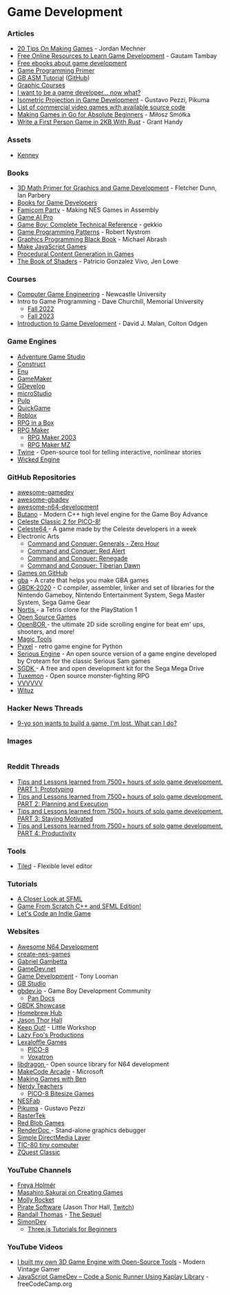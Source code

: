 # Game Development

### Articles

* [20 Tips On Making Games](https://www.jordanmechner.com/downloads/library/20tips.pdf) - Jordan Mechner
* [Free Online Resources to Learn Game Development](https://www.springboard.com/blog/free-online-courses-game-development-gamification/) - Gautam Tambay
* [Free ebooks about game development](https://gamedev.stackexchange.com/questions/355/free-ebooks-about-game-development)
* [Game Programming Primer](https://tl.net/forum/general/382368-game-programming-primer)
* [GB ASM Tutorial](https://gbdev.io/gb-asm-tutorial/) ([GitHub](https://github.com/gbdev/gb-asm-tutorial))
* [Graphic Courses](https://imsky.co/links/graphics-courses)
* [I want to be a game developer… now what?](https://gamefromscratch.com/i-want-to-be-a-game-developer-now-what/)
* [Isometric Projection in Game Development](https://pikuma.com/blog/isometric-projection-in-games) - Gustavo Pezzi, Pikuma
* [List of commercial video games with available source code](https://www.wikiwand.com/en/List_of_commercial_video_games_with_available_source_code)
* [Making Games in Go for Absolute Beginners](https://threedots.tech/post/making-games-in-go/) - Miłosz Smółka
* [Write a First Person Game in 2KB With Rust](https://grantshandy.github.io/posts/raycasting/) - Grant Handy

### Assets

* [Kenney](https://kenney.nl/)

### Books

* [3D Math Primer for Graphics and Game Development](https://gamemath.com/) - Fletcher Dunn, Ian Parbery
* [Books for Game Developers](https://mrelusive.com/books/books.html)
* [Famicom Party](https://famicom.party/book/) - Making NES Games in Assembly
* [Game AI Pro](https://www.gameaipro.com/)
* [Game Boy: Complete Technical Reference](https://gekkio.fi/files/gb-docs/gbctr.pdf) - gekkio
* [Game Programming Patterns](https://gameprogrammingpatterns.com/) - Robert Nystrom
* [Graphics Programming Black Book](https://github.com/jagregory/abrash-black-book) - Michael Abrash
* [Make JavaScript Games](https://makejsgames.com/)
* [Procedural Content Generation in Games](https://www.docdroid.net/zReQS98/output-pdf)
* [The Book of Shaders](https://thebookofshaders.com/) - Patricio Gonzalez Vivo, Jen Lowe

### Courses

* [Computer Game Engineering](https://research.ncl.ac.uk/game/mastersdegree/) - Newcastle University
* Intro to Game Programming - Dave Churchill, Memorial University
  * [Fall 2022](https://www.youtube.com/watch?v=S7lXSihz0ac\&list=PL_xRyXins848nDj2v-TJYahzvs-XW9sVV\&pp=iAQB)
  * [Fall 2023](https://www.youtube.com/watch?v=s99UDGdYIUE\&list=PL_xRyXins84_Jf-aCh7chj47HR4oZLPwK\&pp=iAQB)
* [Introduction to Game Development](https://cs50.harvard.edu/games/2018/) - David J. Malan, Colton Odgen

### Game Engines

* [Adventure Game Studio](https://www.adventuregamestudio.co.uk/)
* [Construct](https://www.construct.net/)
* [Enu](https://getenu.com/)
* [GameMaker](https://gamemaker.io/)
* [GDevelop](https://gdevelop.io/)
* [microStudio](https://microstudio.dev/)
* [Pulp](https://play.date/pulp/)
* [QuickGame](https://quickgameworld.com/)
* [Roblox](https://create.roblox.com/landing)
* [RPG in a Box](https://rpginabox.com/)
* [RPG Maker](https://www.rpgmakerweb.com/)
  * [RPG Maker 2003](https://www.rpgmakerweb.com/products/rpg-maker-2003)
  * [RPG Maker MZ](https://www.rpgmakerweb.com/products/rpg-maker-mz)
* [Twine](https://twinery.org/) - Open-source tool for telling interactive, nonlinear stories
* [Wicked Engine](https://wickedengine.net/)

### GitHub Repositories

* [awesome-gamedev](https://github.com/Calinou/awesome-gamedev)
* [awesome-gbadev](https://github.com/gbadev-org/awesome-gbadev)
* [awesome-n64-development](https://github.com/command-tab/awesome-n64-development)
* [Butano](https://github.com/GValiente/butano) - Modern C++ high level engine for the Game Boy Advance
* [Celeste Classic 2 for PICO-8!](https://github.com/ExOK/Celeste2)
* [Celeste64 ](https://github.com/ExOK/Celeste64)- A game made by the Celeste developers in a week
* Electronic Arts
  * [Command and Conquer: Generals - Zero Hour](https://github.com/electronicarts/CnC_Generals_Zero_Hour)
  * [Command and Conquer: Red Alert](https://github.com/electronicarts/CnC_Red_Alert)
  * [Command and Conquer: Renegade](https://github.com/electronicarts/CnC_Renegade)
  * [Command and Conquer: Tiberian Dawn](https://github.com/electronicarts/CnC_Tiberian_Dawn)
* [Games on GitHub](https://github.com/leereilly/games)
* [gba](https://github.com/rust-console/gba) - A crate that helps you make GBA games
* [GBDK-2020](https://github.com/gbdk-2020/gbdk-2020) - C compiler, assembler, linker and set of libraries for the Nintendo Gameboy, Nintendo Entertainment System, Sega Master System, Sega Game Gear
* [Nortis ](https://github.com/jbreckmckye/nortis)- a Tetris clone for the PlayStation 1
* [Open Source Games](https://github.com/bobeff/open-source-games)
* [OpenBOR ](https://github.com/DCurrent/openbor)- the ultimate 2D side scrolling engine for beat em' ups, shooters, and more!
* [Magic Tools](https://github.com/ellisonleao/magictools)
* [Pyxel](https://github.com/kitao/pyxel) - retro game engine for Python
* [Serious Engine](https://github.com/Croteam-official/Serious-Engine) - An open source version of a game engine developed by Croteam for the classic Serious Sam games
* [SGDK ](https://github.com/Stephane-D/SGDK)- A free and open development kit for the Sega Mega Drive
* [Tuxemon](https://github.com/Tuxemon/Tuxemon) - Open source monster-fighting RPG
* [VVVVVV](https://github.com/TerryCavanagh/VVVVVV)
* [Wituz](https://github.com/Wituz/wituz-youtube)

### Hacker News Threads

* [9-yo son wants to build a game, I'm lost. What can I do?](https://news.ycombinator.com/item?id=39035650)

### Images

<figure><img src="../../.gitbook/assets/A Study Path For Game Programmer.jpg" alt=""><figcaption></figcaption></figure>

### Reddit Threads

* [Tips and Lessons learned from 7500+ hours of solo game development. PART 1: Prototyping](https://www.reddit.com/r/gamedev/comments/426148/tips_and_lessons_learned_from_7500_hours_of_solo/)
* [Tips and Lessons learned from 7500+ hours of solo game development. PART 2: Planning and Execution](https://www.reddit.com/r/gamedev/comments/42fvfn/tips_and_lessons_learned_from_7500_hours_of_solo/)
* [Tips and Lessons learned from 7500+ hours of solo game development. PART 3: Staying Motivated](https://www.reddit.com/r/gamedev/comments/42rkkt/tips_and_lessons_learned_from_7500_hours_of_solo/)
* [Tips and Lessons learned from 7500+ hours of solo game development. PART 4: Productivity](https://www.reddit.com/r/gamedev/comments/433hqc/tips_and_lessons_learned_from_7500_hours_of_solo/)

### Tools

* [Tiled](https://www.mapeditor.org/) - Flexible level editor

### Tutorials

* [A Closer Look at SFML](https://gamefromscratch.com/a-closer-look-at-sfml/)
* [Game From Scratch C++ and SFML Edition!](https://gamefromscratch.com/game-from-scratch-c-and-sfml-edition/)
* [Let's Code an Indie Game](https://www.youtube.com/playlist?list=PLjE9evq6rSrOuYsUywhJhGkSpOKNi-irJ)

### Websites

* [Awesome N64 Development](https://n64.dev/)
* [create-nes-games](https://create-nes-game.nes.science/#/)
* [Gabriel Gambetta](https://www.gabrielgambetta.com/index.html)
* [GameDev.net](https://www.gamedev.net/)
* [Game Development](https://game-development.zeef.com/tom.looman) - Tony Looman
* [GB Studio](https://www.gbstudio.dev/)
* [gbdev.io](https://gbdev.io/) - Game Boy Development Community
  * [Pan Docs](https://gbdev.io/pandocs/)
* [GBDK Showcase](https://gbdk-2020.github.io/gbdk-2020-gallery/)
* [Homebrew Hub](https://hh.gbdev.io/)
* [Jason Thor Hall](https://www.develop.games/)
* [Keep Out!](https://www.playkeepout.com/) - Little Workshop
* [Lazy Foo's Productions](https://lazyfoo.net/)
* [Lexaloffle Games](https://www.lexaloffle.com/)
  * [PICO-8](https://www.lexaloffle.com/pico-8.php)
  * [Voxatron](https://www.lexaloffle.com/voxatron.php)
* [libdragon ](https://libdragon.dev/)- Open source library for N64 development
* [MakeCode Arcade](https://arcade.makecode.com/) - Microsoft
* [Making Games with Ben](https://www.youtube.com/channel/UCL5m1_llmeiAdZMo_ZanIvg)
* [Nerdy Teachers](https://nerdyteachers.com/)
  * [PICO-8 Bitesize Games](https://nerdyteachers.com/PICO-8/Bitesize_Games/)
* [NESFab](https://pubby.games/nesfab.html)
* [Pikuma](https://pikuma.com/) - Gustavo Pezzi
* [RasterTek](https://www.rastertek.com/tutindex.html)
* [Red Blob Games](https://www.redblobgames.com/)
* [RenderDoc ](https://renderdoc.org/)- Stand-alone graphics debugger
* [Simple DirectMedia Layer](https://www.libsdl.org/index.php)
* [TIC-80 tiny computer](https://tic80.com/)
* [ZQuest Classic](https://zquestclassic.com/)

### YouTube Channels

* [Freya Holmér](https://www.youtube.com/c/Acegikmo/videos)
* [Masahiro Sakurai on Creating Games](https://www.youtube.com/@sora_sakurai_en)
* [Molly Rocket](https://www.youtube.com/@MollyRocket)
* [Pirate Software](https://www.youtube.com/@PirateSoftware) (Jason Thor Hall, [Twitch](https://www.twitch.tv/piratesoftware))
* [Randall Thomas](https://www.youtube.com/c/RandallThomas/videos) - [The Sequel](https://www.youtube.com/c/RandytheSequel/videos)
* [SimonDev](https://www.youtube.com/@simondev758)
  * [Three.js Tutorials for Beginners](https://www.youtube.com/playlist?list=PLRL3Z3lpLmH0aqLDbfh0ZmnDkpXPDnTau)

### YouTube Videos

* [I built my own 3D Game Engine with Open-Source Tools](https://www.youtube.com/watch?v=SV8uBtUHAkQ) - Modern Vintage Gamer
* [JavaScript GameDev – Code a Sonic Runner Using Kaplay Library](https://www.youtube.com/watch?v=EmMO0yQ7eeY) - freeCodeCamp.org
